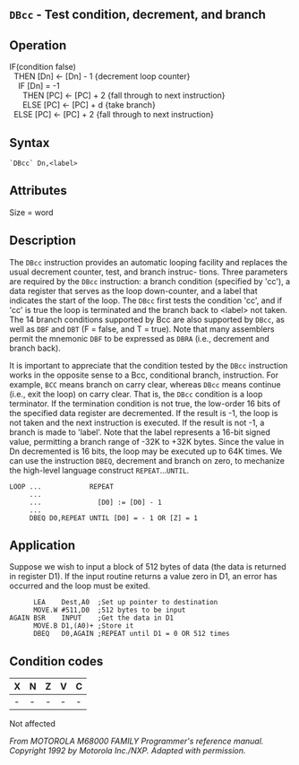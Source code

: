 ## `DBcc` - Test condition, decrement, and branch

## Operation
IF(condition false)<br/>
&nbsp;&nbsp;THEN [Dn] ← [Dn] - 1 {decrement loop counter}<br/>
&nbsp;&nbsp;&nbsp;&nbsp;IF [Dn] = -1<br/>
&nbsp;&nbsp;&nbsp;&nbsp;&nbsp;&nbsp;THEN [PC] ← [PC] + 2 {fall through to next instruction}<br/>
&nbsp;&nbsp;&nbsp;&nbsp;&nbsp;&nbsp;ELSE [PC] ← [PC] + d {take branch}<br/>
&nbsp;&nbsp;ELSE [PC] ← [PC] + 2 {fall through to next instruction}<br/>

## Syntax
```assembly
`DBcc` Dn,<label>
```
## Attributes
Size = word

## Description
The `DBcc` instruction provides an automatic looping facility and
replaces the usual decrement counter, test, and branch instruc-
tions. Three parameters are required by the `DBcc` instruction: a
branch condition (specified by 'cc'), a data register that serves as
the loop down-counter, and a label that indicates the start of the
loop. The `DBcc` first tests the condition 'cc', and if 'cc' is true the
loop is terminated and the branch back to \<label\> not taken.
The 14 branch conditions supported by Bcc are also supported
by `DBcc`, as well as `DBF` and `DBT` (F = false, and T = true). Note
that many assemblers permit the mnemonic `DBF` to be expressed
as `DBRA` (i.e., decrement and branch back).

It is important to appreciate that the condition tested by the `DBcc`
instruction works in the opposite sense to a Bcc, conditional branch,
instruction. For example, `BCC` means branch on carry clear,
whereas `DBcc` means continue (i.e., exit the loop) on carry clear.
That is, the `DBcc` condition is a loop terminator. If the termination
condition is not true, the low-order 16 bits of the specified data
register are decremented. If the result is -1, the loop is not taken
and the next instruction is executed. If the result is not -1, a
branch is made to 'label'. Note that the label represents a 16-bit
signed value, permitting a branch range of -32K to +32K bytes.
Since the value in Dn decremented is 16 bits, the loop may be
executed up to 64K times.
We can use the instruction `DBEQ`, decrement and branch on zero,
to mechanize the high-level language construct `REPEAT`...`UNTIL`.

```
LOOP ...            REPEAT
     ...
     ...              [D0] := [D0] - 1
     ...
     DBEQ D0,REPEAT UNTIL [D0] = - 1 OR [Z] = 1
```

## Application
Suppose we wish to input a block of 512 bytes of data (the data is
returned in register D1). If the input routine returns a value zero
in D1, an error has occurred and the loop must be exited.

```assembly
      LEA    Dest,A0  ;Set up pointer to destination
      MOVE.W #511,D0  ;512 bytes to be input
AGAIN BSR    INPUT    ;Get the data in D1
      MOVE.B D1,(A0)+ ;Store it
      DBEQ   D0,AGAIN ;REPEAT until D1 = 0 OR 512 times
```

## Condition codes
|X|N|Z|V|C|
|--|--|--|--|--|
|-|-|-|-|-|

Not affected

*From MOTOROLA M68000 FAMILY Programmer's reference manual. Copyright 1992 by Motorola Inc./NXP. Adapted with permission.*